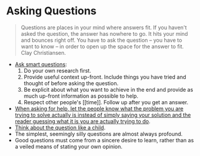# Asking Questions

> Questions are places in your mind where answers fit. If you haven't asked the question, the answer has nowhere to go. It hits your mind and bounces right off. You have to ask the question – you have to want to know – in order to open up the space for the answer to fit. Clay Christiansen.

- [Ask smart questions](http://www.catb.org/esr/faqs/smart-questions.html):
  1. Do your own research first.
  2. Provide useful context up-front. Include things you have tried and thought of before asking the question.
  3. Be explicit about what you want to achieve in the end and provide as much up-front information as possible to help.
  4. Respect other people's [[time]]. Follow up after you get an answer.
- [When asking for help, let the people know what the problem you are trying to solve actually is instead of simply saying your solution and the reader guessing what it is you are actually trying to do](http://xyproblem.info/).
- [Think about the question like a child](https://web.archive.org/web/20210115231031/https://www.aaronkharris.com/asking-questions).
- The simplest, seemingly silly questions are almost always profound.
- Good questions must come from a sincere desire to learn, rather than as a veiled means of stating your own opinion.
